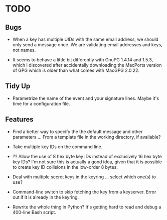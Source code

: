 TODO
====

Bugs
----
* When a key has multiple UIDs with the same email address, we should
  only send a message once. We are validating email addresses and keys,
  not names.

* It seems to behave a little bit differently with GnuPG 1.4.14 and
  1.5.3, which I discovered after accidentally downloading the
  MacPorts version of GPG which is older than what comes with MacGPG
  2.0.22.

Tidy Up
-------
* Parametrize the name of the event and your signature lines. Maybe
  it's time for a configuration file.


Features
--------
* Find a better way to specify the the default message and other
  parameters ... From a template file in the working directory, if available?

* Take multiple key IDs on the command line.

* ?? Allow the use of 8 hex byte key IDs instead of exclusively 16 hex
  byte key IDs? I'm not sure this is actually a good idea, given that
  it is possible to create key ID collisions in the low-order 8 bytes.

* Deal with multiple secret keys in the keyring ... select which
  one(s) to use?

* Command-line switch to skip fetching the key from a keyserver. Error
  out if it is already in the keyring.

* Rewrite the whole thing in Python? It's getting hard to read and debug a 400-line
  Bash script.

